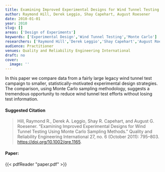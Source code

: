 ```yaml
---
title: Examining Improved Experimental Designs for Wind Tunnel Testing Using Monte Carlo Sampling Methods
author: Raymond Hill, Derek Leggio, Shay Capehart, August Roesener
date: 2010-01-01
year: 2010
slug: []
areas: ['Design of Experiments']
keywords: ['Experimental Design','Wind Tunnel Testing','Monte Carlo']
researchers: ['Raymond Hill','Derek Leggio','Shay Capehart','August Roesener']
audience: Practitioner
venues: Quality and Reliability Engineering International
draft: no
cover:
  image: ''
---
```




In this paper we compare data from a fairly large legacy wind tunnel test campaign to smaller, statistically-motivated experimental design strategies. The comparison, using Monte Carlo sampling methodology, suggests a tremendous opportunity to reduce wind tunnel test efforts without losing test information.

#### Suggested Citation
> Hill, Raymond R., Derek A. Leggio, Shay R. Capehart, and August G. Roesener. “Examining Improved Experimental Designs for Wind Tunnel Testing Using Monte Carlo Sampling Methods.” Quality and Reliability Engineering International 27, no. 6 (October 2011): 795–803. https://doi.org/10.1002/qre.1165.



#### Paper: 
{{< pdfReader "paper.pdf" >}}


